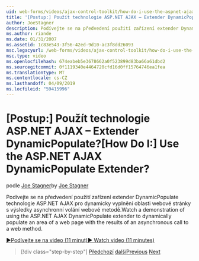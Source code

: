 ```yaml
---
uid: web-forms/videos/ajax-control-toolkit/how-do-i-use-the-aspnet-ajax-dynamicpopulate-extender
title: '[Postup:] Použít technologie ASP.NET AJAX – Extender DynamicPopulate? | Dokumenty Microsoft'
author: JoeStagner
description: Podívejte se na předvedení použití zařízení extender DynamicPopulate technologie ASP.NET AJAX pro dynamicky vyplnění oblasti webové stránky s výsledky asynchronní certifikační autority...
ms.author: riande
ms.date: 01/31/2007
ms.assetid: 1c83e543-3f56-42ed-9d10-ac3f8dd26093
msc.legacyurl: /web-forms/videos/ajax-control-toolkit/how-do-i-use-the-aspnet-ajax-dynamicpopulate-extender
msc.type: video
ms.openlocfilehash: 674eabeb5e3678662a0f523899d83ba66a61dbd2
ms.sourcegitcommit: 0f1119340e4464720cfd16d0ff15764746ea1fea
ms.translationtype: MT
ms.contentlocale: cs-CZ
ms.lasthandoff: 04/09/2019
ms.locfileid: "59415996"
---
```

# <a name="how-do-i-use-the-aspnet-ajax-dynamicpopulate-extender"></a><span data-ttu-id="95a1d-104">[Postup:] Použít technologie ASP.NET AJAX – Extender DynamicPopulate?</span><span class="sxs-lookup"><span data-stu-id="95a1d-104">[How Do I:] Use the ASP.NET AJAX DynamicPopulate Extender?</span></span>

<span data-ttu-id="95a1d-105">podle [Joe Stagner](https://github.com/JoeStagner)</span><span class="sxs-lookup"><span data-stu-id="95a1d-105">by [Joe Stagner](https://github.com/JoeStagner)</span></span>

<span data-ttu-id="95a1d-106">Podívejte se na předvedení použití zařízení extender DynamicPopulate technologie ASP.NET AJAX pro dynamicky vyplnění oblasti webové stránky s výsledky asynchronní volání webové metodě.</span><span class="sxs-lookup"><span data-stu-id="95a1d-106">Watch a demonstration of using the ASP.NET AJAX DynamicPopulate extender to dynamically populate an area of a web page with the results of an asynchronous call to a web method.</span></span>

[<span data-ttu-id="95a1d-107">&#9654;Podívejte se na video (11 minut)</span><span class="sxs-lookup"><span data-stu-id="95a1d-107">&#9654; Watch video (11 minutes)</span></span>](https://channel9.msdn.com/Blogs/ASP-NET-Site-Videos/how-do-i-use-the-aspnet-ajax-dynamicpopulate-extender)

> [!div class="step-by-step"]
> <span data-ttu-id="95a1d-108">[Předchozí](how-do-i-use-the-aspnet-ajax-draggable-panel-extender.md)
> [další](how-do-i-use-the-aspnet-ajax-filteredtextbox-extender.md)</span><span class="sxs-lookup"><span data-stu-id="95a1d-108">[Previous](how-do-i-use-the-aspnet-ajax-draggable-panel-extender.md)
[Next](how-do-i-use-the-aspnet-ajax-filteredtextbox-extender.md)</span></span>
